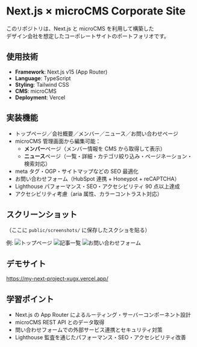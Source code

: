 # Next.js × microCMS Corporate Site

このリポジトリは、Next.js と microCMS を利用して構築した  
デザイン会社を想定したコーポレートサイトのポートフォリオです。

## 使用技術

- **Framework**: Next.js v15 (App Router)
- **Language**: TypeScript
- **Styling**: Tailwind CSS
- **CMS**: microCMS
- **Deployment**: Vercel

## 実装機能

- トップページ／会社概要／メンバー／ニュース／お問い合わせページ
- microCMS 管理画面から編集可能：
  - **メンバー**ページ（メンバー情報を CMS から取得して表示）
  - **ニュース**ページ（一覧・詳細・カテゴリ絞り込み・ページネーション・検索対応）
- meta タグ・OGP・サイトマップなどの SEO 最適化
- お問い合わせフォーム（HubSpot 連携 + Honeypot + reCAPTCHA）
- Lighthouse パフォーマンス・SEO・アクセシビリティ 90 点以上達成
- アクセシビリティ考慮（aria 属性、カラーコントラスト対応）

## スクリーンショット

（ここに `public/screenshots/` に保存したスクショを貼る）

例:
![トップページ](./public/screenshots/top.png)
![記事一覧](./public/screenshots/blog.png)
![お問い合わせフォーム](./public/screenshots/contact.png)

## デモサイト

https://my-next-project-xugx.vercel.app/

## 学習ポイント

- Next.js の App Router によるルーティング・サーバーコンポーネント設計
- microCMS REST API とのデータ取得
- 問い合わせフォームでの外部サービス連携とセキュリティ対策
- Lighthouse 監査を通じたパフォーマンス・SEO・アクセシビリティ改善
